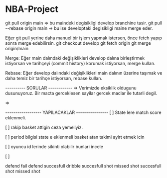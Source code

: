 # NBA-Project
git pull origin main => bu maindeki degisikligi develop branchine tasir.
git pull --rebase origin main => bu ise developtaki degisikligi maine merge eder. 


Eğer git pull yerine daha manuel bir işlem yapmak istersen, önce fetch yapıp sonra merge edebilirsin.
git checkout develop
git fetch origin
git merge origin/main

Merge: Eğer main dalındaki değişiklikleri develop dalına birleştirmek istiyorsan ve tarihçeyi (commit history) korumak istiyorsan, merge kullan.

Rebase: Eğer develop dalındaki değişiklikleri main dalının üzerine taşımak ve daha temiz bir tarihçe istiyorsan, rebase kullan.

----------   SORULAR   ------------
 => Verimizde eksiklik oldugunu dusunuyoruz. Bir macta gerceklesen sayilar gercek maclar ile tutarli degil. 

 =>


------------------ YAPILACAKLAR ----------------
[ ] State lere match score eklenmeli. 

[ ] rakip basket attigin ceza yemeliyiz.

[ ] period bilgisi state e eklenmeli basket atan takimi ayirt etmek icin

[ ] oyuncu id lerinde sikinti olabilir bunlari incele

[ ]

defend fail 
defend succesfull
dribble 
succesfull shot 
missed shot 
succesfull shot
missed shot 